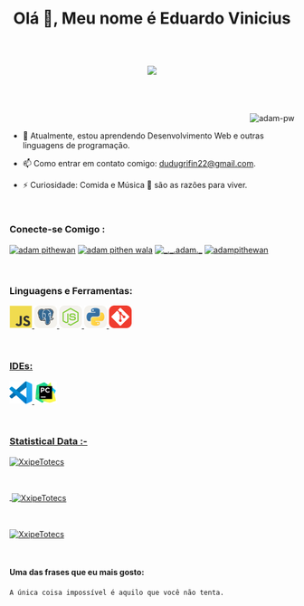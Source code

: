 <h1 align="center">Olá 👋, Meu nome é Eduardo Vinicius</h1>
<br>

<br>


<p align="center">
  <a href="https://github.com/DenverCoder1/readme-typing-svg"><img src="https://readme-typing-svg.herokuapp.com?font=Time+New+Roman&weight=800&size=24&duration=4000&pause=1000&color=E6DB2B&background=FFEF3200&vCenter=true&width=435&lines=Futuro+Desenvolvedor+de+Software;Sempre+Aprendendo+Coisas+Novas;Estudante+na+Cubos+Academy;Entusiasta+da+Tecnologia+"></a>


<br>

<br>

<br>

<br> 

<p><img align="right" src="https://github.com/Adam-pw/Adam-pw/blob/main/animation_500_kxa883sd.gif" alt="adam-pw" /></p>

<br>





- 🌱 Atualmente, estou aprendendo Desenvolvimento Web e outras linguagens de programação.
  
- 📫 Como entrar em contato comigo: dudugrifin22@gmail.com.

- ⚡ Curiosidade: Comida e Música 🎵 são as razões para viver.

<br>

<h3 align="left">Conecte-se Comigo :</h3>
<p align="left">
  <a href="https://www.linkedin.com/in/eduardo-vinicius-codewizard/" target="blank"><img align="center"
      src="https://raw.githubusercontent.com/rahuldkjain/github-profile-readme-generator/master/src/images/icons/Social/linked-in-alt.svg"
      alt="adam pithewan" height="30" width="40" /></a>
  <a href="https://www.facebook.com/profile.php?id=100006725946757" target="blank"><img align="center"
      src="https://raw.githubusercontent.com/rahuldkjain/github-profile-readme-generator/master/src/images/icons/Social/facebook.svg"
      alt="adam pithen wala" height="30" width="40" /></a>
  <a href="https://www.instagram.com/edu.alv.es/" target="blank"><img align="center"
      src="https://raw.githubusercontent.com/rahuldkjain/github-profile-readme-generator/master/src/images/icons/Social/instagram.svg"
      alt="_._.adam._" height="30" width="40" /></a>
  <a href="https://www.hackerrank.com/dudugrifin22?hr_r=1" target="blank"><img align="center"
      src="https://raw.githubusercontent.com/rahuldkjain/github-profile-readme-generator/master/src/images/icons/Social/hackerrank.svg"
      alt="adampithewan" height="30" width="40" /></a>
</p>

<br>

<h3 align="left">Linguagens e Ferramentas:</h3>
<p align="left">  <a href="https://developer.mozilla.org/en-US/docs/Web/JavaScript" target="_blank"
    rel="noreferrer"> <img
      src="https://raw.githubusercontent.com/devicons/devicon/master/icons/javascript/javascript-original.svg"
      alt="javascript" width="40" height="40" /> <a href="https://www.postgresql.org/" target="_blank" rel="noreferrer"> <img
      src="https://github.com/tandpfun/skill-icons/blob/main/icons/PostgreSQL-Light.svg"
      alt="postGreeSQL" width="40" height="40" /> </a> </a> <a href="https://nodejs.org" target="_blank" rel="noreferrer"> <img
      src="https://github.com/tandpfun/skill-icons/blob/main/icons/NodeJS-Light.svg"
      alt="nodejs" width="40" height="40" /> <a href="https://www.python.org" target="_blank" rel="noreferrer"> <img
      src="https://github.com/tandpfun/skill-icons/blob/main/icons/Python-Light.svg" alt="python"
      width="40" height="40" /> </a> <a href="https://developer.mozilla.org/en-US/docs/Learn/Tools_and_testing/GitHub" target="_blank" rel="noreferrer"> <img
      src="https://github.com/tandpfun/skill-icons/blob/main/icons/Git.svg"
      alt="react" width="40" height="40" /> </p>

<br>


<h3 align="left">IDEs:</h3>
<p align="left">  <a href="https://code.visualstudio.com/" target="_blank"
    rel="noreferrer"> <img
      src="https://github.com/devicons/devicon/blob/master/icons/vscode/vscode-original.svg"
      alt="vscode" width="40" height="40" /> </a> <a href="https://www.jetbrains.com/pt-br/pycharm/" target="_blank" rel="noreferrer"> <img
      src="https://github.com/devicons/devicon/blob/master/icons/pycharm/pycharm-original.svg"
      alt="react" width="40" height="40" /> </p> 



<br>


<h3>Statistical Data :-</h3>
<p><img align="center"
    src="https://github-readme-stats.vercel.app/api/top-langs?username=XxipeTotecs&show_icons=true&locale=en&bg_color=0d1117&text_color=ffffff&layout=compact"
    alt="XxipeTotecs" 
    bg_color=#808080/></p>

<br>

<p>&nbsp;<img align="center" src="https://github-readme-stats.vercel.app/api?username=XxipeTotecs&show_icons=true&locale=en&bg_color=0d1117&text_color=ffffff&repo=convoychat"
    alt="XxipeTotecs" /></p>

<br>

<p><img align="center" src="https://github-readme-streak-stats.herokuapp.com/?user=XxipeTotecs&theme=dark&background=0d1117&date_format=M%20j%5B%2C%20Y%5D" alt="XxipeTotecs" /></p>
      
<p align="left"> <a href="https://twitter.com/" target="blank"><img
      src="https://img.shields.io/twitter/follow/?logo=twitter&style=for-the-badge" alt="" /></a> </p>



#### Uma das frases que eu mais gosto:
  
    A única coisa impossível é aquilo que você não tenta.
  
